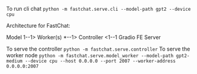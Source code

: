 To run cli chat `python -m fastchat.serve.cli --model-path gpt2 --device cpu`

Architecture for FastChat:

Model 1--1> Worker(s) *--1> Controller <1--1 Gradio FE Server

To serve the controller `python -m fastchat.serve.controller`
To serve the worker node `python -m fastchat.serve.model_worker --model-path gpt2-medium --device cpu --host 0.0.0.0 --port 2007 --worker-address 0.0.0.0:2007`
